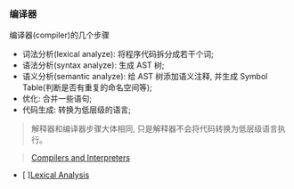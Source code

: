 ### 编译器

编译器(compiler)的几个步骤

* 词法分析(lexical analyze): 将程序代码拆分成若干个词;
* 语法分析(syntax analyze): 生成 AST 树;
* 语义分析(semantic analyze): 给 AST 树添加语义注释, 并生成 Symbol Table(判断是否有重复的命名空间等);
* 优化: 合并一些语句;
* 代码生成: 转换为低层级的语言;

> 解释器和编译器步骤大体相同, 只是解释器不会将代码转换为低层级语言执行。

> [Compilers and Interpreters](https://medium.com/hackernoon/compilers-and-interpreters-3e354a2e41cf)

- [ ][Lexical Analysis](https://medium.com/hackernoon/lexical-analysis-861b8bfe4cb0)